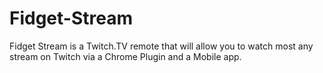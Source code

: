 Fidget-Stream
=============

Fidget Stream is a Twitch.TV remote that will allow you to watch most any stream on Twitch via a Chrome Plugin and a Mobile app.

